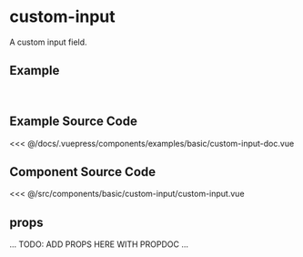 # custom-input

A custom input field.

## Example

<br>
<Demo componentName="examples-basic-custom-input-doc" />

## Example Source Code

<SourceCode>
<<< @/docs/.vuepress/components/examples/basic/custom-input-doc.vue
</SourceCode>

## Component Source Code

<SourceCode>
<<< @/src/components/basic/custom-input/custom-input.vue
</SourceCode>

## props

... TODO: ADD PROPS HERE WITH PROPDOC ...
